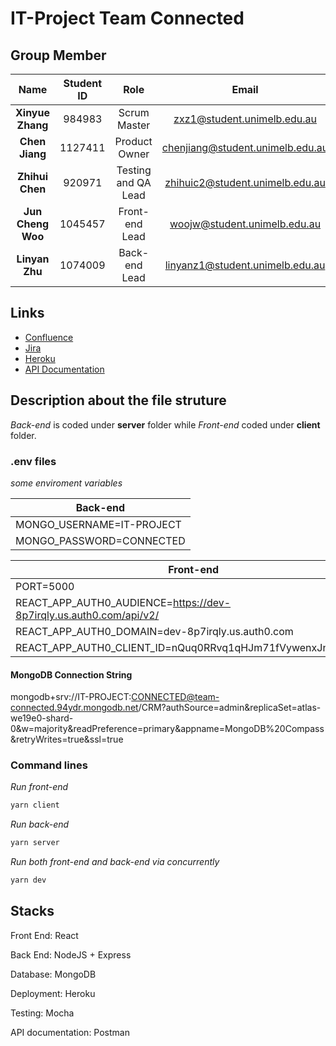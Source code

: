 # IT-Project Team Connected

## Group Member

|       Name        | Student ID |        Role         |                                    Email                                    |
| :---------------: | :--------: | :-----------------: | :-------------------------------------------------------------------------: |
| **Xinyue Zhang**  |   984983   |    Scrum Master     |      [zxz1@student.unimelb.edu.au](mailto:zxz1@student.unimelb.edu.au)      |
|  **Chen Jiang**   |  1127411   |    Product Owner    | [chenjiang@student.unimelb.edu.au](mailto:chenjiang@student.unimelb.edu.au) |
|  **Zhihui Chen**  |   920971   | Testing and QA Lead |  [zhihuic2@student.unimelb.edu.au](mailto:zhihuic2@student.unimelb.edu.au)  |
| **Jun Cheng Woo** |  1045457   |   Front-end Lead    |     [woojw@student.unimelb.edu.au](mailto:woojw@student.unimelb.edu.au)     |
|  **Linyan Zhu**   |  1074009   |    Back-end Lead    |  [linyanz1@student.unimelb.edu.au](mailto:linyanz1@student.unimelb.edu.au)  |

## Links

- [Confluence](https://21s2-comp30022-team-15.atlassian.net/wiki/spaces/T1S/overview?homepageId=163848)
- [Jira](https://21s2-comp30022-team-15.atlassian.net/jira/software/projects/IP/boards/1/roadmap)
- [Heroku](https://it-project-connected.herokuapp.com/)
- [API Documentation](https://documenter.getpostman.com/view/17086104/TzzDJEme)

## Description about the file struture

_Back-end_ is coded under **server** folder while _Front-end_ coded under **client** folder.

### .env files

_some enviroment variables_

| Back-end                  |
| ------------------------- |
| MONGO_USERNAME=IT-PROJECT |
| MONGO_PASSWORD=CONNECTED  |

| Front-end                                                    |
| ------------------------------------------------------------ |
| PORT=5000                                                    |
| REACT_APP_AUTH0_AUDIENCE=https://dev-8p7irqly.us.auth0.com/api/v2/ |
| REACT_APP_AUTH0_DOMAIN=dev-8p7irqly.us.auth0.com             |
| REACT_APP_AUTH0_CLIENT_ID=nQuq0RRvq1qHJm71fVywenxJndfhMvAY   |

#### MongoDB Connection String

mongodb+srv://IT-PROJECT:CONNECTED@team-connected.94ydr.mongodb.net/CRM?authSource=admin&replicaSet=atlas-we19e0-shard-0&w=majority&readPreference=primary&appname=MongoDB%20Compass&retryWrites=true&ssl=true

### Command lines

_Run front-end_

```bash
yarn client
```

_Run back-end_

```bash
yarn server
```

_Run both front-end and back-end via concurrently_

```bash
yarn dev
```

## Stacks

Front End: React

Back End: NodeJS + Express

Database: MongoDB

Deployment: Heroku

Testing: Mocha

API documentation: Postman
